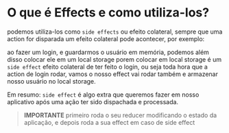 # O que é Effects e como utiliza-los?

podemos utiliza-los como `side effects` ou efeito colateral, sempre que uma action for disparada um efeito colateral pode acontecer, por exemplo:

ao fazer um login, e guardarmos o usuário em memória, podemos além disso colocar ele em um local storage porem colocar em local storage é um `side effect` efeito colateral de ter feito o login, ou seja toda hora que a action de login rodar, vamos o nosso effect vai rodar também e armazenar nosso usuário no local storage.

Em resumo: `side effect` é algo extra que queremos fazer em nosso aplicativo após uma ação ter sido dispachada e processada.

> **IMPORTANTE** primeiro roda o seu reducer modificando o estado da aplicação, e depois roda a sua effect em caso de side effect